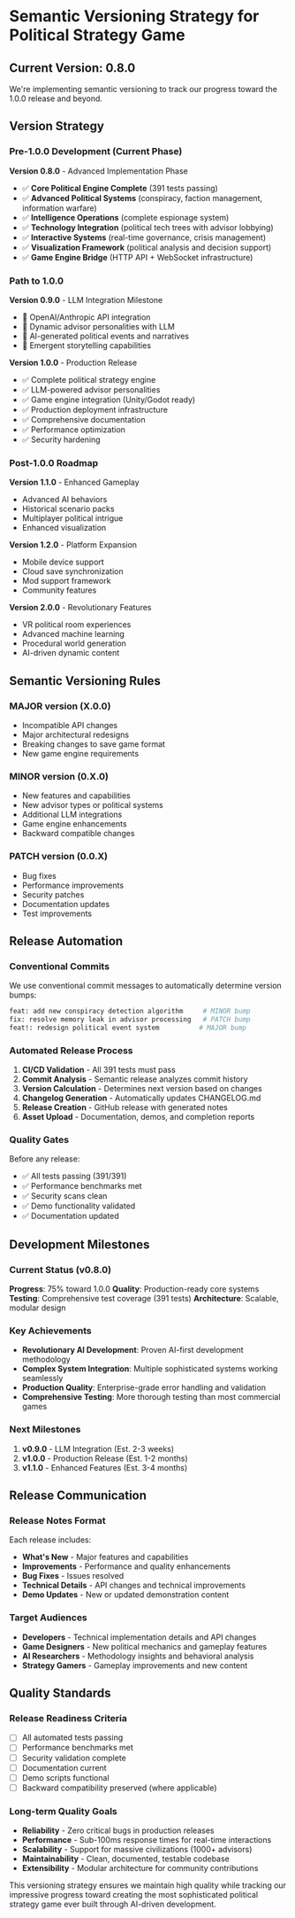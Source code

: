 # Semantic Versioning Strategy for Political Strategy Game

## Current Version: 0.8.0

We're implementing semantic versioning to track our progress toward the 1.0.0 release and beyond.

## Version Strategy

### Pre-1.0.0 Development (Current Phase)

**Version 0.8.0** - Advanced Implementation Phase
- ✅ **Core Political Engine Complete** (391 tests passing)
- ✅ **Advanced Political Systems** (conspiracy, faction management, information warfare)
- ✅ **Intelligence Operations** (complete espionage system)
- ✅ **Technology Integration** (political tech trees with advisor lobbying)
- ✅ **Interactive Systems** (real-time governance, crisis management)
- ✅ **Visualization Framework** (political analysis and decision support)
- ✅ **Game Engine Bridge** (HTTP API + WebSocket infrastructure)

### Path to 1.0.0

**Version 0.9.0** - LLM Integration Milestone
- 🔄 OpenAI/Anthropic API integration
- 🔄 Dynamic advisor personalities with LLM
- 🔄 AI-generated political events and narratives
- 🔄 Emergent storytelling capabilities

**Version 1.0.0** - Production Release
- ✅ Complete political strategy engine
- ✅ LLM-powered advisor personalities  
- ✅ Game engine integration (Unity/Godot ready)
- ✅ Production deployment infrastructure
- ✅ Comprehensive documentation
- ✅ Performance optimization
- ✅ Security hardening

### Post-1.0.0 Roadmap

**Version 1.1.0** - Enhanced Gameplay
- Advanced AI behaviors
- Historical scenario packs
- Multiplayer political intrigue
- Enhanced visualization

**Version 1.2.0** - Platform Expansion
- Mobile device support
- Cloud save synchronization
- Mod support framework
- Community features

**Version 2.0.0** - Revolutionary Features
- VR political room experiences
- Advanced machine learning
- Procedural world generation
- AI-driven dynamic content

## Semantic Versioning Rules

### MAJOR version (X.0.0)
- Incompatible API changes
- Major architectural redesigns
- Breaking changes to save game format
- New game engine requirements

### MINOR version (0.X.0)
- New features and capabilities
- New advisor types or political systems
- Additional LLM integrations
- Game engine enhancements
- Backward compatible changes

### PATCH version (0.0.X)
- Bug fixes
- Performance improvements
- Security patches
- Documentation updates
- Test improvements

## Release Automation

### Conventional Commits
We use conventional commit messages to automatically determine version bumps:

```bash
feat: add new conspiracy detection algorithm     # MINOR bump
fix: resolve memory leak in advisor processing   # PATCH bump
feat!: redesign political event system          # MAJOR bump
```

### Automated Release Process
1. **CI/CD Validation** - All 391 tests must pass
2. **Commit Analysis** - Semantic release analyzes commit history
3. **Version Calculation** - Determines next version based on changes
4. **Changelog Generation** - Automatically updates CHANGELOG.md
5. **Release Creation** - GitHub release with generated notes
6. **Asset Upload** - Documentation, demos, and completion reports

### Quality Gates
Before any release:
- ✅ All tests passing (391/391)
- ✅ Performance benchmarks met
- ✅ Security scans clean
- ✅ Demo functionality validated
- ✅ Documentation updated

## Development Milestones

### Current Status (v0.8.0)
**Progress**: 75% toward 1.0.0
**Quality**: Production-ready core systems
**Testing**: Comprehensive test coverage (391 tests)
**Architecture**: Scalable, modular design

### Key Achievements
- **Revolutionary AI Development**: Proven AI-first development methodology
- **Complex System Integration**: Multiple sophisticated systems working seamlessly
- **Production Quality**: Enterprise-grade error handling and validation
- **Comprehensive Testing**: More thorough testing than most commercial games

### Next Milestones
1. **v0.9.0** - LLM Integration (Est. 2-3 weeks)
2. **v1.0.0** - Production Release (Est. 1-2 months)
3. **v1.1.0** - Enhanced Features (Est. 3-4 months)

## Release Communication

### Release Notes Format
Each release includes:
- **What's New** - Major features and capabilities
- **Improvements** - Performance and quality enhancements
- **Bug Fixes** - Issues resolved
- **Technical Details** - API changes and technical improvements
- **Demo Updates** - New or updated demonstration content

### Target Audiences
- **Developers** - Technical implementation details and API changes
- **Game Designers** - New political mechanics and gameplay features
- **AI Researchers** - Methodology insights and behavioral analysis
- **Strategy Gamers** - Gameplay improvements and new content

## Quality Standards

### Release Readiness Criteria
- [ ] All automated tests passing
- [ ] Performance benchmarks met
- [ ] Security validation complete
- [ ] Documentation current
- [ ] Demo scripts functional
- [ ] Backward compatibility preserved (where applicable)

### Long-term Quality Goals
- **Reliability** - Zero critical bugs in production releases
- **Performance** - Sub-100ms response times for real-time interactions
- **Scalability** - Support for massive civilizations (1000+ advisors)
- **Maintainability** - Clean, documented, testable codebase
- **Extensibility** - Modular architecture for community contributions

This versioning strategy ensures we maintain high quality while tracking our impressive progress toward creating the most sophisticated political strategy game ever built through AI-driven development.
